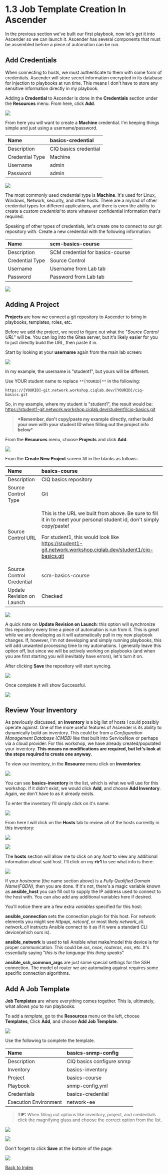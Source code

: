 ﻿# 1.3 Job Template Creation In Ascender

In the previous section we've built our first playbook, now let's get it into Ascender so we can launch it.  Ascender has several components that must be assembled before a piece of automation can be run.  

## Add Credentials
When connecting to hosts, we must authenticate to them with some form of credentials.  Ascender will store secret information encrypted in its database for injection to playbooks at run time.  This means I don't have to store any sensitive information directly in my playbook.

Adding a **Credential** to Ascender is done in the **Credentials** section under the **Resources** menu.  From here, click **Add**.

![](images/1.3/001.png)

From here you will want to create a **Machine** credential.  I'm keeping things simple and just using a username/password.

|Name|basics-credential|
| :- | :- |
|Description|CIQ basics credential|
|Credential Type|Machine|
|Username|admin|
|Password|admin|

![](images/1.3/002.png)

The most commonly used credential type is **Machine**.  It's used for Linux, Windows, Network, security, and other hosts.  There are a myriad of other credential types for different applications, and there is even the ability to create a *custom credential* to store whatever confidential information that's required.

Speaking of other types of credentials, let's create one to connect to our git repository with.  Create a new credential with the following information:

|Name|scm-basics-course|
| :- | :- |
|Description|SCM credential for basics-course|
|Credential Type|Source Control|
|Username|Username from Lab tab|
|Password|Password from Lab tab|

![](images/1.3/003.png)

## Adding A Project

**Projects** are how we connect a git repository to Ascender to bring in playbooks, templates, roles, etc.

Before we add the project, we need to figure out what the "*Source Control URL*" will be.  You can log into the Gitea server, but it's likely easier for you to just directly build the URL, then paste it in.  

Start by looking at your **username** again from the main lab screen:

![](images/1.3/004.jpeg)

In my example, the username is "student1", but yours will be different.

Use YOUR student name to replace `**[YOURID]**` in the following:

`https://[YOURID]-git.network.workshop.ciqlab.dev/[YOURID]/ciq-basics.git`

So, in my example, where my student is "student1", the result would be:  
<https://student1-git.network.workshop.ciqlab.dev/student1/ciq-basics.git>

> **\*Remember, don't copy/paste my example directly, rather build your own with your student ID when filling out the project info below\***

From the **Resources** menu, choose **Projects** and click **Add**.

![](images/1.3/005.png)


From the **Create New Project** screen fill in the blanks as follows:

|Name|basics-course|
| :- | :- |
|Description|CIQ basics repository|
|Source Control Type|Git|
|Source Control URL|<p>This is the URL we built from above.  Be sure to fill it in to meet your personal student id, don't simply copy/paste!</p><p></p><p>For student1, this would look like https://student1-git.network.workshop.ciqlab.dev/student1/ciq-basics.git</p>|
|Source Control Credential|scm-basics-course|
|Update Revision on Launch|Checked|

![](images/1.3/006.png)

A quick note on **Update Revision on Launch**: this option will synchronize this repository every time a piece of automation is run from it.  This is great while we are developing as it will automatically pull in my new playbook changes.  If, however, I'm not developing and simply running playbooks, this will add unwanted processing time to my automations.  I generally leave this option off, but since we will be actively working on playbooks (and when you are first starting you will inevitably have errors), let's turn it on.

After clicking **Save** the repository will start syncing.

![](images/1.3/007.png)

Once complete it will show Successful.

![](images/1.3/008.png)



## Review Your Inventory

As previously discussed, an **inventory** is a big list of hosts I could possibly operate against.  One of the more useful features of Ascender is its ability to dynamically build an inventory.  This could be from a *Configuration Management Database (CMDB)* like that built into ServiceNow or perhaps via a cloud provider.  For this workshop, we have already created/populated your inventory.  **This means no modifications are required, but let's look at the steps required to create one anyway.**

To view our inventory, in the **Resource** menu click on **Inventories**:

![](images/1.3/009.png)

You can see **basics-inventory** in the list, which is what we will use for this workshop.  If it didn't exist, we would click **Add**, and choose **Add Inventory**.  Again, we don't have to as it already exists.

To enter the inventory I'll simply click on it's name:

![](images/1.3/010.png)

From here I will click on the **Hosts** tab to review all of the hosts currently in this inventory:

![](images/1.3/011.png)

![](images/1.3/012.png)

The **hosts** section will allow me to click on any *host* to view any additional information about said host.  I'll click on my **rtr1** to see what info is there:

![](images/1.3/013.png)

If your *hostname* (the name section above) is a *Fully Qualified Domain Name(FQDN)*, then you are done.  If it's not, there's a magic variable known as **ansible\_host** you can fill out to supply the IP address used to connect to the host with.  You can also add any additional variables here if desired.

You'll notice there are a few extra *variables* specified for this host:

**ansible\_connection** sets the connection plugin for this host.  For network elements you might see *httpapi*, *netconf*, or most likely *network\_cli*.  *network\_cli* instructs Ansible connect to it as if it were a standard CLI device(which ours is).

**ansible\_network** is used to tell Ansible what make/model this device is for proper communication.  This could be *ios*, *nxox*, *routeros*, *eos*, etc.  It's essentially saying "*this is the language this thing speaks*"

**ansible\_ssh\_common\_args** are just some special settings for the SSH connection.  The model of router we are automating against requires some specific connection algorithms.

## Add A Job Template
**Job Templates** are where everything comes together.  This is, ultimately, what allows you to run playbooks.

To add a *template*, go to the **Resources** menu on the left, choose **Templates**, Click **Add**, and choose **Add Job Template**.

![](images/1.3/014.png)

Use the following to complete the template.

|Name|basics-snmp-config|
| :- | :- |
|Description|CIQ basics configure snmp|
|Inventory|basics-inventory|
|Project|basics-course|
|Playbook|snmp-config.yml|
|Credentials|basics-credential|
|Execution Environment|network-ee|

> **TIP:** When filling out options like inventory, project, and credentials click the magnifying glass and choose the correct option from the list.

![](images/1.3/015.png)

![](images/1.3/016.png)

Don't forget to click **Save** at the bottom of the page:

![](images/1.3/017.png)  

[Back to Index](/docs/)